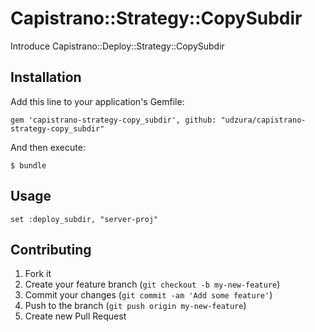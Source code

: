 # Capistrano::Strategy::CopySubdir

Introduce Capistrano::Deploy::Strategy::CopySubdir 

## Installation

Add this line to your application's Gemfile:

    gem 'capistrano-strategy-copy_subdir', github: "udzura/capistrano-strategy-copy_subdir"

And then execute:

    $ bundle

## Usage

    set :deploy_subdir, "server-proj"

## Contributing

1. Fork it
2. Create your feature branch (`git checkout -b my-new-feature`)
3. Commit your changes (`git commit -am 'Add some feature'`)
4. Push to the branch (`git push origin my-new-feature`)
5. Create new Pull Request
